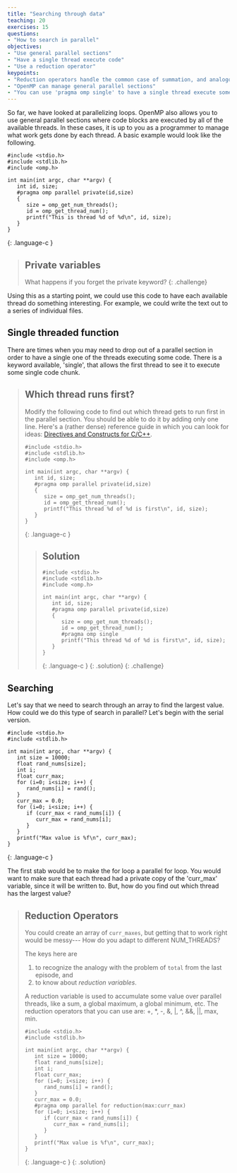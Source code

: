 ```yaml
---
title: "Searching through data"
teaching: 20
exercises: 15
questions:
- "How to search in parallel"
objectives:
- "Use general parallel sections"
- "Have a single thread execute code"
- "Use a reduction operator"
keypoints:
- "Reduction operators handle the common case of summation, and analogous operations"
- "OpenMP can manage general parallel sections"
- "You can use 'pragma omp single' to have a single thread execute something"
---
```


So far, we have looked at parallelizing loops. OpenMP also allows you to use general parallel sections where code blocks are executed by all of the available threads. In these cases, it is up to you as a programmer to manage what work gets done by each thread. A basic example would look like the following.

~~~
#include <stdio.h>
#include <stdlib.h>
#include <omp.h>

int main(int argc, char **argv) {
   int id, size;
   #pragma omp parallel private(id,size)
   {
      size = omp_get_num_threads();
      id = omp_get_thread_num();
      printf("This is thread %d of %d\n", id, size);
   }
}
~~~
{: .language-c }

> ## Private variables
> What happens if you forget the private keyword?
{: .challenge}

Using this as a starting point, we could use this code to have each available thread do something interesting. For example, we could write the text out to a series of individual files.

## Single threaded function

There are times when you may need to drop out of a parallel section in order to have a single one of the threads executing some code. There is a keyword available, 'single', that allows the first thread to see it to execute some single code chunk.

> ## Which thread runs first?
> Modify the following code to find out which thread gets to run first in the parallel section.
> You should be able to do it by adding only one line.
> Here's a (rather dense) reference guide in which you can look for ideas:
> <a href="https://www.openmp.org/wp-content/uploads/OpenMP-4.5-1115-CPP-web.pdf">Directives and Constructs for C/C++</a>.
> 
> ~~~
> #include <stdio.h>
> #include <stdlib.h>
> #include <omp.h>
>
> int main(int argc, char **argv) {
>    int id, size;
>    #pragma omp parallel private(id,size)
>    {
>       size = omp_get_num_threads();
>       id = omp_get_thread_num();
>       printf("This thread %d of %d is first\n", id, size);
>    }
> }
> ~~~
> {: .language-c }
>
> > ## Solution
> > ~~~
> > #include <stdio.h>
> > #include <stdlib.h>
> > #include <omp.h>
> > 
> > int main(int argc, char **argv) {
> >    int id, size;
> >    #pragma omp parallel private(id,size)
> >    {
> >       size = omp_get_num_threads();
> >       id = omp_get_thread_num();
> >       #pragma omp single
> >       printf("This thread %d of %d is first\n", id, size);
> >    }
> > }
> > ~~~
> > {: .language-c }
> {: .solution}
{: .challenge}

## Searching

Let's say that we need to search through an array to find the largest value. How could we do this type of search in parallel? Let's begin with the serial version.

~~~
#include <stdio.h>
#include <stdlib.h>

int main(int argc, char **argv) {
   int size = 10000;
   float rand_nums[size];
   int i;
   float curr_max;
   for (i=0; i<size; i++) {
      rand_nums[i] = rand();
   }
   curr_max = 0.0;
   for (i=0; i<size; i++) {
      if (curr_max < rand_nums[i]) {
         curr_max = rand_nums[i];
      }
   }
   printf("Max value is %f\n", curr_max);
}
~~~
{: .language-c }

The first stab would be to make the for loop a parallel for loop. You would
want to make sure that each thread had a private copy of the 'curr_max'
variable, since it will be written to. But, how do you find out which thread
has the largest value?


> ## Reduction Operators
> You could create an array of `curr_maxes`, but getting that to work right
> would be messy--- How do you adapt to different NUM_THREADS?
> 
> The keys here are
> 1) to recognize the analogy with the problem of `total` from the last episode, and
> 2) to know about *reduction variables*.
>
> A reduction variable is used to accumulate some value over parallel threads,
> like a sum, a global maximum, a global minimum, etc. 
> The reduction operators that you can use are: +, *, -, &, |, ^, &&, ||, max, min.
> 
> ~~~
> #include <stdio.h>
> #include <stdlib.h>
>
> int main(int argc, char **argv) {
>    int size = 10000;
>    float rand_nums[size];
>    int i;
>    float curr_max;
>    for (i=0; i<size; i++) {
>       rand_nums[i] = rand();
>    }
>    curr_max = 0.0;
>    #pragma omp parallel for reduction(max:curr_max)
>    for (i=0; i<size; i++) {
>       if (curr_max < rand_nums[i]) {
>          curr_max = rand_nums[i];
>       }
>    }
>    printf("Max value is %f\n", curr_max);
> }
> ~~~
> {: .language-c }
{: .solution}

